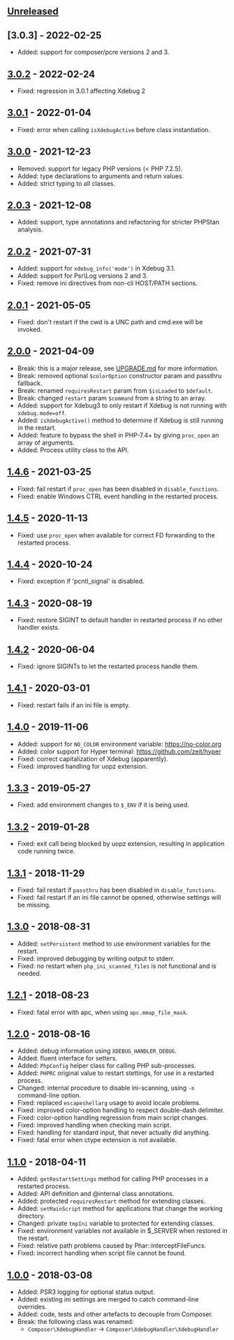 ## [Unreleased]

## [3.0.3] - 2022-02-25

* Added: support for composer/pcre versions 2 and 3.

## [3.0.2] - 2022-02-24

* Fixed: regression in 3.0.1 affecting Xdebug 2

## [3.0.1] - 2022-01-04

* Fixed: error when calling `isXdebugActive` before class instantiation.

## [3.0.0] - 2021-12-23

* Removed: support for legacy PHP versions (< PHP 7.2.5).
* Added: type declarations to arguments and return values.
* Added: strict typing to all classes.

## [2.0.3] - 2021-12-08

* Added: support, type annotations and refactoring for stricter PHPStan analysis.

## [2.0.2] - 2021-07-31

* Added: support for `xdebug_info('mode')` in Xdebug 3.1.
* Added: support for Psr\Log versions 2 and 3.
* Fixed: remove ini directives from non-cli HOST/PATH sections.

## [2.0.1] - 2021-05-05

* Fixed: don't restart if the cwd is a UNC path and cmd.exe will be invoked.

## [2.0.0] - 2021-04-09

* Break: this is a major release, see [UPGRADE.md](UPGRADE.md) for more information.
* Break: removed optional `$colorOption` constructor param and passthru fallback.
* Break: renamed `requiresRestart` param from `$isLoaded` to `$default`.
* Break: changed `restart` param `$command` from a string to an array.
* Added: support for Xdebug3 to only restart if Xdebug is not running with `xdebug.mode=off`.
* Added: `isXdebugActive()` method to determine if Xdebug is still running in the restart.
* Added: feature to bypass the shell in PHP-7.4+ by giving `proc_open` an array of arguments.
* Added: Process utility class to the API.

## [1.4.6] - 2021-03-25

* Fixed: fail restart if `proc_open` has been disabled in `disable_functions`.
* Fixed: enable Windows CTRL event handling in the restarted process.

## [1.4.5] - 2020-11-13

* Fixed: use `proc_open` when available for correct FD forwarding to the restarted process.

## [1.4.4] - 2020-10-24

* Fixed: exception if 'pcntl_signal' is disabled.

## [1.4.3] - 2020-08-19

* Fixed: restore SIGINT to default handler in restarted process if no other handler exists.

## [1.4.2] - 2020-06-04

* Fixed: ignore SIGINTs to let the restarted process handle them.

## [1.4.1] - 2020-03-01

* Fixed: restart fails if an ini file is empty.

## [1.4.0] - 2019-11-06

* Added: support for `NO_COLOR` environment variable: https://no-color.org
* Added: color support for Hyper terminal: https://github.com/zeit/hyper
* Fixed: correct capitalization of Xdebug (apparently).
* Fixed: improved handling for uopz extension.

## [1.3.3] - 2019-05-27

* Fixed: add environment changes to `$_ENV` if it is being used.

## [1.3.2] - 2019-01-28

* Fixed: exit call being blocked by uopz extension, resulting in application code running twice.

## [1.3.1] - 2018-11-29

* Fixed: fail restart if `passthru` has been disabled in `disable_functions`.
* Fixed: fail restart if an ini file cannot be opened, otherwise settings will be missing.

## [1.3.0] - 2018-08-31

* Added: `setPersistent` method to use environment variables for the restart.
* Fixed: improved debugging by writing output to stderr.
* Fixed: no restart when `php_ini_scanned_files` is not functional and is needed.

## [1.2.1] - 2018-08-23

* Fixed: fatal error with apc, when using `apc.mmap_file_mask`.

## [1.2.0] - 2018-08-16

* Added: debug information using `XDEBUG_HANDLER_DEBUG`.
* Added: fluent interface for setters.
* Added: `PhpConfig` helper class for calling PHP sub-processes.
* Added: `PHPRC` original value to restart stettings, for use in a restarted process.
* Changed: internal procedure to disable ini-scanning, using `-n` command-line option.
* Fixed: replaced `escapeshellarg` usage to avoid locale problems.
* Fixed: improved color-option handling to respect double-dash delimiter.
* Fixed: color-option handling regression from main script changes.
* Fixed: improved handling when checking main script.
* Fixed: handling for standard input, that never actually did anything.
* Fixed: fatal error when ctype extension is not available.

## [1.1.0] - 2018-04-11

* Added: `getRestartSettings` method for calling PHP processes in a restarted process.
* Added: API definition and @internal class annotations.
* Added: protected `requiresRestart` method for extending classes.
* Added: `setMainScript` method for applications that change the working directory.
* Changed: private `tmpIni` variable to protected for extending classes.
* Fixed: environment variables not available in $_SERVER when restored in the restart.
* Fixed: relative path problems caused by Phar::interceptFileFuncs.
* Fixed: incorrect handling when script file cannot be found.

## [1.0.0] - 2018-03-08

* Added: PSR3 logging for optional status output.
* Added: existing ini settings are merged to catch command-line overrides.
* Added: code, tests and other artefacts to decouple from Composer.
* Break: the following class was renamed:
    - `Composer\XdebugHandler` -> `Composer\XdebugHandler\XdebugHandler`

[Unreleased]: https://github.com/composer/xdebug-handler/compare/3.0.3...HEAD

[3.0.2]: https://github.com/composer/xdebug-handler/compare/3.0.2...3.0.3

[3.0.2]: https://github.com/composer/xdebug-handler/compare/3.0.1...3.0.2

[3.0.1]: https://github.com/composer/xdebug-handler/compare/3.0.0...3.0.1

[3.0.0]: https://github.com/composer/xdebug-handler/compare/2.0.3...3.0.0

[2.0.3]: https://github.com/composer/xdebug-handler/compare/2.0.2...2.0.3

[2.0.2]: https://github.com/composer/xdebug-handler/compare/2.0.1...2.0.2

[2.0.1]: https://github.com/composer/xdebug-handler/compare/2.0.0...2.0.1

[2.0.0]: https://github.com/composer/xdebug-handler/compare/1.4.6...2.0.0

[1.4.6]: https://github.com/composer/xdebug-handler/compare/1.4.5...1.4.6

[1.4.5]: https://github.com/composer/xdebug-handler/compare/1.4.4...1.4.5

[1.4.4]: https://github.com/composer/xdebug-handler/compare/1.4.3...1.4.4

[1.4.3]: https://github.com/composer/xdebug-handler/compare/1.4.2...1.4.3

[1.4.2]: https://github.com/composer/xdebug-handler/compare/1.4.1...1.4.2

[1.4.1]: https://github.com/composer/xdebug-handler/compare/1.4.0...1.4.1

[1.4.0]: https://github.com/composer/xdebug-handler/compare/1.3.3...1.4.0

[1.3.3]: https://github.com/composer/xdebug-handler/compare/1.3.2...1.3.3

[1.3.2]: https://github.com/composer/xdebug-handler/compare/1.3.1...1.3.2

[1.3.1]: https://github.com/composer/xdebug-handler/compare/1.3.0...1.3.1

[1.3.0]: https://github.com/composer/xdebug-handler/compare/1.2.1...1.3.0

[1.2.1]: https://github.com/composer/xdebug-handler/compare/1.2.0...1.2.1

[1.2.0]: https://github.com/composer/xdebug-handler/compare/1.1.0...1.2.0

[1.1.0]: https://github.com/composer/xdebug-handler/compare/1.0.0...1.1.0

[1.0.0]: https://github.com/composer/xdebug-handler/compare/d66f0d15cb57...1.0.0
